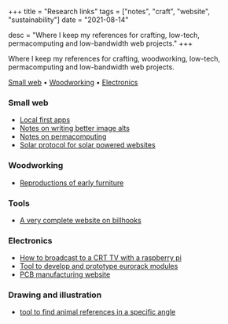 +++
title = "Research links"
tags = ["notes", "craft", "website", "sustainability"]
date = "2021-08-14"

desc = "Where I keep my references for crafting, low-tech, permacomputing and low-bandwidth web projects."
+++

Where I keep my references for crafting, woodworking, low-tech, permacomputing and low-bandwidth web projects.

<div class="table-of-contents">

[Small web](#small-web) •
[Woodworking](#woodworking) •
[Electronics](#electronics)

</div>

### Small web

- [Local first apps](https://www.inkandswitch.com/local-first.html)  
- [Notes on writing better image alts](https://html.spec.whatwg.org/#alt)  
- [Notes on permacomputing](http://viznut.fi/texts-en/permacomputing_update_2021.html)
- [Solar protocol for solar powered websites](http://solarprotocol.net/documentation.html)

### Woodworking

- [Reproductions of early furniture](https://www.earlyoakreproductions.co.uk/detail-quality/)

### Tools

- [A very complete website on billhooks](https://www.billhooks.co.uk/)

### Electronics

- [How to broadcast to a CRT TV with a raspberry pi](https://www.tomshardware.com/news/raspberry-pi-broadcasts-uhf-to-crt-tvs)
- [Tool to develop and prototype eurorack modules](https://github.com/ohmtech-rdi/eurorack-blocks)
- [PCB manufacturing website](https://www.elecrow.com/pcb-manufacturing.html)

### Drawing and illustration

- [tool to find animal references in a specific angle](https://x6ud.github.io/#/)
